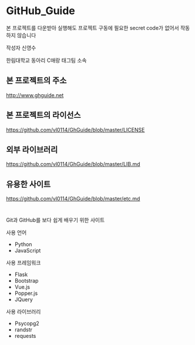 # GitHub_Guide
본 프로젝트를 다운받아 실행해도 프로젝트 구동에 필요한 secret code가 없어서 작동하지 않습니다

작성자 신영수

한림대학교 동아리 C애랑 태그팀 소속

## 본 프로젝트의 주소
http://www.ghguide.net

## 본 프로젝트의 라이선스
https://github.com/vl0114/GhGuide/blob/master/LICENSE

## 외부 라이브러리
https://github.com/vl0114/GhGuide/blob/master/LIB.md

## 유용한 사이트
https://github.com/vl0114/GhGuide/blob/master/etc.md

# 
Git과 GitHub를 보다 쉽게 배우기 위한 사이트

사용 언어
 - Python
 - JavaScript

사용 프레임워크
 - Flask
 - Bootstrap
 - Vue.js
 - Popper.js
 - JQuery

사용 라이브러리
 - Psycopg2
 - randstr
 - requests
 
#
